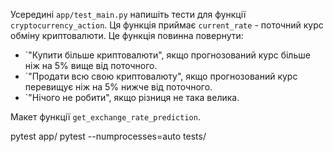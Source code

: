 Усередині `app/test_main.py` напишіть тести для функції `cryptocurrency_action`. Ця функція
приймає `current_rate` - поточний курс обміну криптовалюти. Це
функція повинна повернути:
- `"Купити більше криптовалюти", якщо прогнозований курс більше ніж
на 5% вище від поточного.
- `"Продати всю свою криптовалюту", якщо прогнозований курс перевищує ніж
на 5% нижче від поточного.
- `"Нічого не робити", якщо різниця не така велика.

Макет функції `get_exchange_rate_prediction`.

pytest app/
pytest --numprocesses=auto tests/